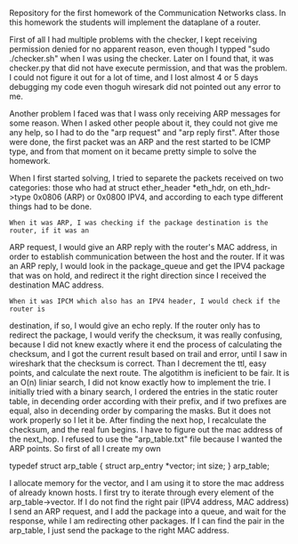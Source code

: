 Repository for the first homework of the Communication Networks class. In this homework 
the students will implement the dataplane of a router.

First of all I had multiple problems with the checker, I kept receiving permission denied
for no apparent reason, even though I typped "sudo ./checker.sh" when I was using the 
checker. Later on I found that, it was checker.py that did not have execute permission,
and that was the problem. I could not figure it out for a lot of time, and I lost almost 
4 or 5 days debugging my code even thoguh wiresark did not pointed out any error to me.

Another problem I faced was that I wass only receiving ARP messages for some reason. When 
I asked other people about it, they could not give me any help, so I had to do the "arp 
request" and "arp reply first". After those were done, the first packet was an ARP and the 
rest started to be ICMP type, and from that moment on it became pretty simple to solve the 
homework. 

When I first started solving, I tried to separete  the packets received on two categories:
those who had at struct ether_header *eth_hdr, on eth_hdr->type 0x0806 (ARP) or 0x0800 
IPV4, and according to each type different things had to be done. 

    When it was ARP, I was checking if the package destination is the router, if it was an 
ARP request, I would give an ARP reply with the router's MAC address, in order to 
establish communication between the host and the router. If it was an ARP reply, I would 
look in the package_queue and get the IPV4 package that was on hold, and redirect it the 
right direction since I received the destination MAC address.

    When it was IPCM which also has an IPV4 header, I would check if the router is
destination, if so, I would give an echo reply. If the router only has to redirect the
package, I would verify the checksum, it was really confusing, because I did 
not knew exactly where it end the process of calculating the checksum, and I got the 
current result based on trail and error, until I saw in wireshark that the checksum is 
correct. Than I decrement the ttl, easy points, and calculate the next route. The 
algotithm is ineficient to be fair. It is an O(n) liniar search, I did not know exactly 
how to implement the trie. I initially tried with a binary search, I ordered the entries 
in the static router table, in decending order according with their prefix, and if two 
prefixes are equal, also in decending order by comparing the masks. But it does not work 
properly so I let it be. After finding the next hop, I recalculate the checksum, and the 
real fun begins. I have to figure out the mac address of the next_hop. I refused to use 
the "arp_table.txt" file because I wanted the ARP points. So first of all I create my own

typedef struct arp_table
{
	struct arp_entry *vector;
	int size;
} arp_table; 

I allocate memory for the vector, and I am using it to store the mac address of already 
known hosts. I first try to iterate through every element of the arp_table->vector. If I
do not find the right pair (IPV4 address, MAC address) I send an ARP request, and I add 
the package into a queue, and wait for the response, while I am redirecting other 
packages. If I can find the pair in the arp_table, I just send the package to the right 
MAC address. 